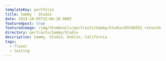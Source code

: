 ```yaml
---
templateKey: portfolio
title: Sammy - Studio
date: 2019-10-05T15:04:10.000Z
featuredpost: true
featuredimage: /img/thumbnails/portraits/Sammy/Studio/DSC06552_retouched_1.jpg
directory: portraits/Sammy/Studio
description: Sammy, Studio, Dublin, California
tags:
  - flavor
  - tasting
---
```

